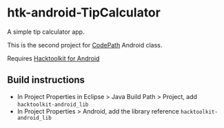 htk-android-TipCalculator
=========================

A simple tip calculator app.

This is the second project for [CodePath](http://codepath.com/) Android class.

Requires [Hacktoolkit for Android](https://github.com/hacktoolkit/hacktoolkit-android_lib)

## Build instructions

* In Project Properties in Eclipse > Java Build Path > Project, add `hacktoolkit-android_lib`
* In Project Properties > Android, add the library reference `hacktoolkit-android_lib`
